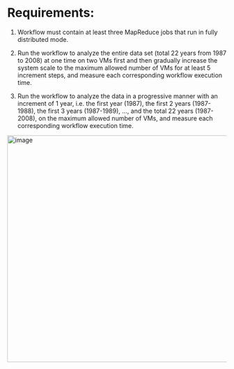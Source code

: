 # Requirements:

1. Workflow must contain at least three MapReduce jobs that run in fully distributed mode.

2. Run the workflow to analyze the entire data set (total 22 years from 1987 to 2008) at one time on two VMs first and then gradually increase the system scale to the maximum allowed number of VMs for at least 5 increment steps, and measure each corresponding workflow execution time.

3. Run the workflow to analyze the data in a progressive manner with an increment of 1 year, i.e. the first year (1987), the first 2 years (1987-1988), the first 3 years (1987-1989), ..., and the total 22 years (1987-2008), on the maximum allowed number of VMs, and measure each corresponding workflow execution time.

<img width="521" alt="image" src="https://github.com/user-attachments/assets/a583ea56-da6d-4c1b-a979-bcc792b3fe0a" />

